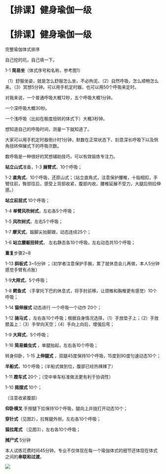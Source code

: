 # 【排课】健身瑜伽一级


# **【排课】健身瑜伽一级**

完整瑜伽体式排序

自己挖的坑，自己填一下。

 1-1 **简易坐**（体式序号和名称，参考图1）

（1）舒服坐姿，就是怎么舒服怎么坐，不必拘泥。（2）自然呼吸，怎么顺畅怎么来。（3）冥想5分钟。可以用手机定时器，也可以用50个呼吸来定时。

对我来说，一个普通呼吸大概12秒，五个呼吸大概1分钟。

一个深呼吸大概30秒。

一个浅呼吸（比如在极度扭转的体式下）大概3秒钟。

想知道自己的呼吸时间，测量一下就知道了。

大家可以用手机定时器倒计时1分钟，默数在正常状态下、刻意深长呼吸下以及侧角扭转伸展式下的呼吸次数。

数呼吸是一种很好的冥想辅助技巧，可以有效锻炼专注力。



**站立山式**准备，1-3 **展臂式**，10个呼吸；

1-2 **直角式**，10个呼吸，还原山式；（站立直角式，注意保护腰椎，十指相扣，手臂往前，臀部往后，感受上背部收紧，腹部内收，腰椎延展不受力，大腿后侧拉伸感。）

**站立前屈式** 10个呼吸；

1-4 **单臂风吹树式**，左右各5个呼吸；

1-5 **风吹树式**，左右5个呼吸；

1-7 **摩天式**，踮脚尖抬脚跟，动态连续25个；

1-6 **站立腰躯扭转式**， 左右静态各10个呼吸，左右动态共10个呼吸；

**重复**步骤2~8

1-13 **斜板式**  3~5分钟 ；（初学者注意保护手腕，累了就休息会儿再做，本人5分钟感觉手臂有点胀）

1-9**大拜式**，5个呼吸；

1-8 **鳄鱼式** （手掌托下巴的休息式，将手肘前移，让颈椎和胸椎更有感觉）10个呼吸；

1-14 **猫伸展式** 动态进行 一个呼吸一个动作  20个；

1-12 **骑马式** ，左右各10个呼吸；根据自身情况选择，（1）手放垫子上；（2）手放膝盖上：（3）手举向天空；（4）手向上向后，增强后弯；

1-9 **大拜式**，5个呼吸；

1-16 **简易蝗虫式** ，单腿抬起，左右各10个呼吸；

转身仰卧，1-15 **上伸腿式** ，双腿45度保持10个呼吸，15度到90度匀速动态10个；

**半船式**，10个呼吸；（半船式做到位，腹部已经热辣辣了）

1-11 **蹬车式** 20个；（空中单车标准做法更有利于协调性）

1-10 **摇摆式** 10个；

（注意收紧腹部）

**仰卧横叉** 手按腿下拉保持10个呼吸，腿向上并拢打开动态10个；

**穿针式**（见图2），拉臀腿外侧，左右各10个呼吸；

**猫拉尾式** （见图3），左右各10个呼吸；

**摊尸式** 5分钟



本人试练花费时间45分钟。专业不仅体现在每一个瑜伽体式的细节还体现在体式之间的**串联和过渡**。



![](https://oss.metamind.eu.org/a942e09f5fca4077b14b0.jpg.jpeg)      



